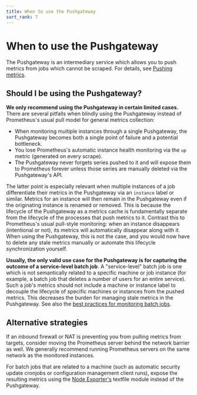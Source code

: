 ```yaml
---
title: When to use the Pushgateway
sort_rank: 7
---
```


# When to use the Pushgateway

The Pushgateway is an intermediary service which allows you to push metrics
from jobs which cannot be scraped. For details, see [Pushing metrics](/docs/instrumenting/pushing/).

## Should I be using the Pushgateway?

**We only recommend using the Pushgateway in certain limited cases.** There are
several pitfalls when blindly using the Pushgateway instead of Prometheus's
usual pull model for general metrics collection:

* When monitoring multiple instances through a single Pushgateway, the
  Pushgateway becomes both a single point of failure and a potential
  bottleneck.
* You lose Prometheus's automatic instance health monitoring via the `up`
  metric (generated on every scrape).
* The Pushgateway never forgets series pushed to it and will expose them to
  Prometheus forever unless those series are manually deleted via the
  Pushgateway's API.

The latter point is especially relevant when multiple instances of a job
differentiate their metrics in the Pushgateway via an `instance` label or
similar. Metrics for an instance will then remain in the Pushgateway even if
the originating instance is renamed or removed. This is because the lifecycle
of the Pushgateway as a metrics cache is fundamentally separate from the
lifecycle of the processes that push metrics to it. Contrast this to
Prometheus's usual pull-style monitoring: when an instance disappears
(intentional or not), its metrics will automatically disappear along with it.
When using the Pushgateway, this is not the case, and you would now have to
delete any stale metrics manually or automate this lifecycle synchronization
yourself.

**Usually, the only valid use case for the Pushgateway is for capturing the
outcome of a service-level batch job**.  A "service-level" batch job is one
which is not semantically related to a specific machine or job instance (for
example, a batch job that deletes a number of users for an entire service).
Such a job's metrics should not include a machine or instance label to decouple
the lifecycle of specific machines or instances from the pushed metrics. This
decreases the burden for managing stale metrics in the Pushgateway. See also
the [best practices for monitoring batch jobs](/docs/practices/instrumentation/#batch-jobs).

## Alternative strategies

If an inbound firewall or NAT is preventing you from pulling metrics from
targets, consider moving the Prometheus server behind the network barrier as
well. We generally recommend running Prometheus servers on the same network as
the monitored instances.

For batch jobs that are related to a machine (such as automatic
security update cronjobs or configuration management client runs), expose the
resulting metrics using the [Node Exporter's](https://github.com/prometheus/node_exporter)
textfile module instead of the Pushgateway.
